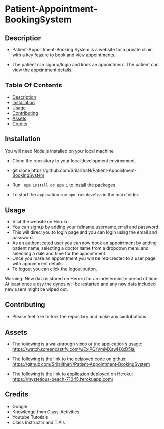 # Patient-Appointment-BookingSystem

## Description

- Patient-Appointment-Booking System is a website for a private clinic with a key feature to book and view appointments.

- The patient can signup/login and book an appointment. The patient can view the appointment details.

## Table Of Contents

- [Description](#Description)
- [Installation](#Installation)
- [Usage](#Usage)
- [Contributing](#Contributing)
- [Assets](#Assets)
- [Credits](#Credits)

## Installation

You will need Node.js installed on your local machine

- Clone the repository to your local development environment.

* git clone https://github.com/SrilalithaN/Patient-Appointment-BookingSystem

* Run ` npm install or npm i` to install the packages

* To start the application run `npm run develop` in the main folder.

## Usage

- Visit the website on Heroku
- You can signup by adding your fullname,username,email and password.
- This will direct you to login page and you can login using the email and password.
- As an authenticated user you can now book an appointment by adding patient name, selecting a doctor name from a dropdown menu and selecting a date and time for the appointment.
- Once you make an appointment you will be redicrected to a user page with appointment details
- To logout you can click the logout button.

Warning: New data is stored on Heroku for an indeterminate period of time. At least once a day the dynos will be restarted and any new data included new users might be wiped out.



## Contributing

- Please feel free to fork the repository and make any contributions.

## Assets

- The following is a walkthrough video of the application's usage: https://watch.screencastify.com/v/ExlPQrVmMXswHXxD5laj

- The following is the link to the delpoyed code on github: https://github.com/SrilalithaN/Patient-Appointment-BookingSystem

- The following is the link to application deployed on Heroku: https://mysterious-beach-71045.herokuapp.com/

## Credits

- Google
- Knowledge from Class-Activities
- Youtube Tutorials
- Class Instructor and T.A's
